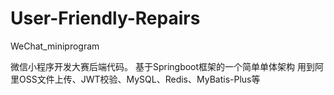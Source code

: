 # User-Friendly-Repairs
WeChat_miniprogram

微信小程序开发大赛后端代码。
基于Springboot框架的一个简单单体架构
用到阿里OSS文件上传、JWT校验、MySQL、Redis、MyBatis-Plus等